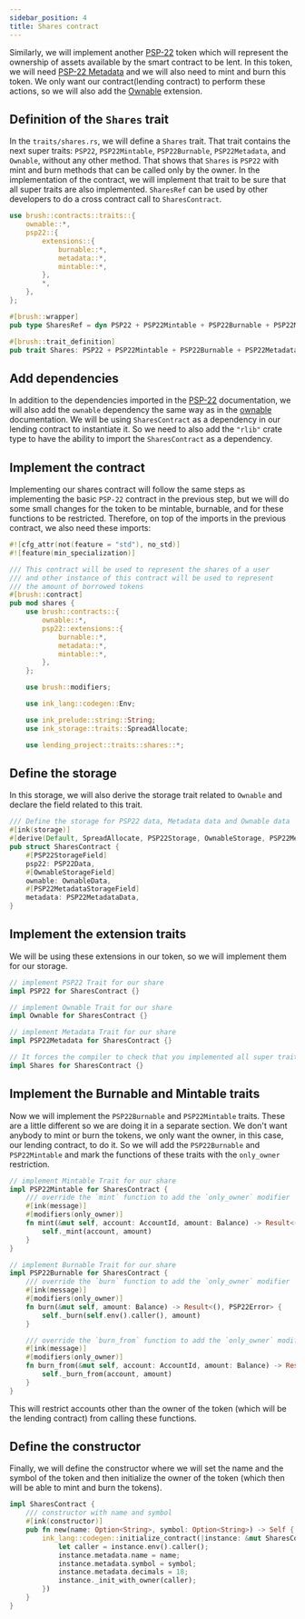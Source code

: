 ```yaml
---
sidebar_position: 4
title: Shares contract
---
```


Similarly, we will implement another [PSP-22](/smart-contracts/PSP22/psp22) token 
which will represent the ownership of assets available by the smart contract 
to be lent. In this token, we will need [PSP-22 Metadata](/smart-contracts/PSP22/extensions/metadata) 
and we will also need to mint and burn this token. We only want our contract(lending contract) to 
perform these actions, so we will also add the [Ownable](/smart-contracts/ownable) extension.

## Definition of the `Shares` trait

In the `traits/shares.rs`, we will define a `Shares` trait.
That trait contains the next super traits: `PSP22`, `PSP22Mintable`, `PSP22Burnable`, `PSP22Metadata`, and `Ownable`, without any other method.
That shows that `Shares` is `PSP22` with mint and burn methods that can be called only by the owner.
In the implementation of the contract, we will implement that trait to be sure that all super traits are also implemented.
`SharesRef` can be used by other developers to do a cross contract call to `SharesContract`.

```rust
use brush::contracts::traits::{
    ownable::*,
    psp22::{
        extensions::{
            burnable::*,
            metadata::*,
            mintable::*,
        },
        *,
    },
};

#[brush::wrapper]
pub type SharesRef = dyn PSP22 + PSP22Mintable + PSP22Burnable + PSP22Metadata + Ownable;

#[brush::trait_definition]
pub trait Shares: PSP22 + PSP22Mintable + PSP22Burnable + PSP22Metadata + Ownable {}
```

## Add dependencies

In addition to the dependencies imported in the [PSP-22](/smart-contracts/PSP22/psp22)
documentation, we will also add the `ownable` dependency the same way as in the
[ownable](/smart-contracts/ownable) documentation. We will be using `SharesContract`
as a dependency in our lending contract to instantiate it. So we need to also add
the `"rlib"` crate type to have the ability to import the `SharesContract` as a dependency.

## Implement the contract

Implementing our shares contract will follow the same steps as implementing 
the basic `PSP-22` contract in the previous step, but we will do some small 
changes for the token to be mintable, burnable, and for these functions to 
be restricted. Therefore, on top of the imports in the previous contract, 
we also need these imports:

```rust
#![cfg_attr(not(feature = "std"), no_std)]
#![feature(min_specialization)]

/// This contract will be used to represent the shares of a user
/// and other instance of this contract will be used to represent
/// the amount of borrowed tokens
#[brush::contract]
pub mod shares {
    use brush::contracts::{
        ownable::*,
        psp22::extensions::{
            burnable::*,
            metadata::*,
            mintable::*,
        },
    };

    use brush::modifiers;

    use ink_lang::codegen::Env;

    use ink_prelude::string::String;
    use ink_storage::traits::SpreadAllocate;

    use lending_project::traits::shares::*;
```

## Define the storage

In this storage, we will also derive the storage trait related to `Ownable` 
and declare the field related to this trait.

```rust
/// Define the storage for PSP22 data, Metadata data and Ownable data
#[ink(storage)]
#[derive(Default, SpreadAllocate, PSP22Storage, OwnableStorage, PSP22MetadataStorage)]
pub struct SharesContract {
    #[PSP22StorageField]
    psp22: PSP22Data,
    #[OwnableStorageField]
    ownable: OwnableData,
    #[PSP22MetadataStorageField]
    metadata: PSP22MetadataData,
}
```

## Implement the extension traits

We will be using these extensions in our token, so we will implement them for 
our storage.

```rust
// implement PSP22 Trait for our share
impl PSP22 for SharesContract {}

// implement Ownable Trait for our share
impl Ownable for SharesContract {}

// implement Metadata Trait for our share
impl PSP22Metadata for SharesContract {}

// It forces the compiler to check that you implemented all super traits
impl Shares for SharesContract {}
```

## Implement the Burnable and Mintable traits

Now we will implement the `PSP22Burnable` and `PSP22Mintable` traits. 
These are a little different so we are doing it in a separate section. 
We don't want anybody to mint or burn the tokens, we only want the owner, 
in this case, our lending contract, to do it. So we will add the `PSP22Burnable` 
and `PSP22Mintable` and mark the functions of these traits with the `only_owner` 
restriction.

```rust
// implement Mintable Trait for our share
impl PSP22Mintable for SharesContract {
    /// override the `mint` function to add the `only_owner` modifier
    #[ink(message)]
    #[modifiers(only_owner)]
    fn mint(&mut self, account: AccountId, amount: Balance) -> Result<(), PSP22Error> {
        self._mint(account, amount)
    }
}

// implement Burnable Trait for our share
impl PSP22Burnable for SharesContract {
    /// override the `burn` function to add the `only_owner` modifier
    #[ink(message)]
    #[modifiers(only_owner)]
    fn burn(&mut self, amount: Balance) -> Result<(), PSP22Error> {
        self._burn(self.env().caller(), amount)
    }

    /// override the `burn_from` function to add the `only_owner` modifier
    #[ink(message)]
    #[modifiers(only_owner)]
    fn burn_from(&mut self, account: AccountId, amount: Balance) -> Result<(), PSP22Error> {
        self._burn_from(account, amount)
    }
}
```

This will restrict accounts other than the owner of the token (which will be the lending contract) 
from calling these functions.

## Define the constructor

Finally, we will define the constructor where we will set the name and the symbol 
of the token and then initialize the owner of the token 
(which then will be able to mint and burn the tokens).

```rust
impl SharesContract {
    /// constructor with name and symbol
    #[ink(constructor)]
    pub fn new(name: Option<String>, symbol: Option<String>) -> Self {
        ink_lang::codegen::initialize_contract(|instance: &mut SharesContract| {
            let caller = instance.env().caller();
            instance.metadata.name = name;
            instance.metadata.symbol = symbol;
            instance.metadata.decimals = 18;
            instance._init_with_owner(caller);
        })
    }
}
```